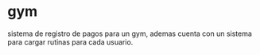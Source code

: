# gym
sistema de registro de pagos para un gym, ademas cuenta con un sistema para cargar rutinas para cada usuario.
